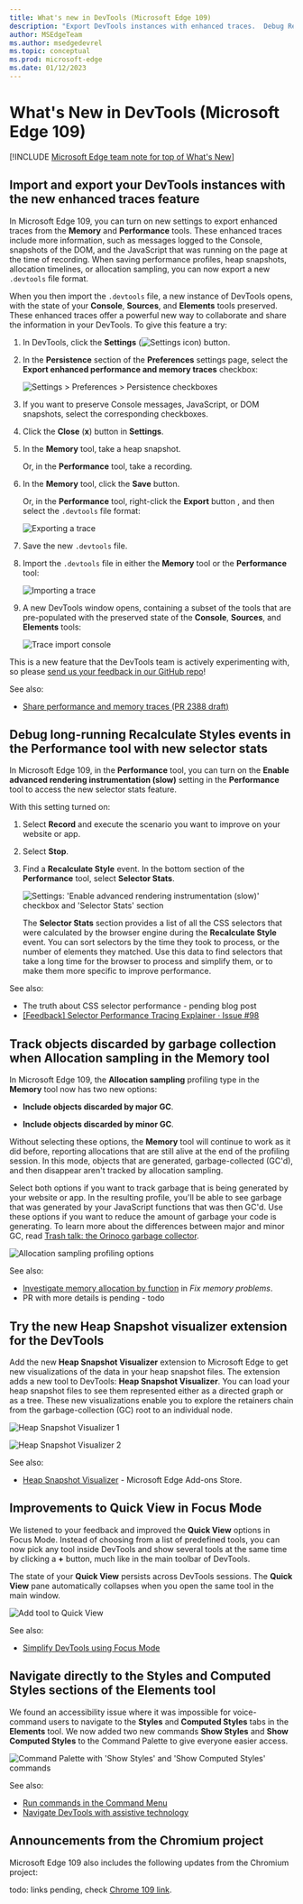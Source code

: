 ```yaml
---
title: What's new in DevTools (Microsoft Edge 109)
description: "Export DevTools instances with enhanced traces.  Debug Recalculate Styles events in Performance tool with selector stats.  Track GC'd objects when Allocation sampling in Memory tool.  Heap Snapshot Visualizer.  Quick View in Focus Mode has all tools.  Navigate directly to Styles in Elements tool.  And more."
author: MSEdgeTeam
ms.author: msedgedevrel
ms.topic: conceptual
ms.prod: microsoft-edge
ms.date: 01/12/2023
---
```

# What's New in DevTools (Microsoft Edge 109)

[!INCLUDE [Microsoft Edge team note for top of What's New](../../includes/edge-whats-new-note.md)]


<!-- Todo:
Items 1-4 (of 6): create final pngs.  
Check flow/positioning of pngs vs text steps.
Link to Chromium items when exist.
Link See Also items to articles when blog posts or PRs are published.
Final edit pass on text.
-->



<!-- ====================================================================== -->
## Import and export your DevTools instances with the new enhanced traces feature

<!-- Subtitle: Use enhanced traces to preserve Console messages, DOM snapshots, and the JavaScript running on the page when exporting a heap snapshot or performance trace. -->

In Microsoft Edge 109, you can turn on new settings to export enhanced traces from the **Memory** and **Performance** tools.  These enhanced traces include more information, such as messages logged to the Console, snapshots of the DOM, and the JavaScript that was running on the page at the time of recording.  When saving performance profiles, heap snapshots, allocation timelines, or allocation sampling, you can now export a new `.devtools` file format.

When you then import the `.devtools` file, a new instance of DevTools opens, with the state of your **Console**, **Sources**, and **Elements** tools preserved.  These enhanced traces offer a powerful new way to collaborate and share the information in your DevTools. To give this feature a try:

1. In DevTools, click the **Settings** (![Settings icon](../../../media/settings-gear-icon-light-theme.png)) button.

1. In the **Persistence** section of the **Preferences** settings page, select the **Export enhanced performance and memory traces** checkbox:

   ![Settings > Preferences > Persistence checkboxes](./devtools-109-images/enhanced-trace-settings.png)

1. If you want to preserve Console messages, JavaScript, or DOM snapshots, select the corresponding checkboxes.

1. Click the **Close** (**x**) button in **Settings**.

1. In the **Memory** tool, take a heap snapshot.

   Or, in the **Performance** tool, take a recording.

1. In the **Memory** tool, click the **Save** button.<!-- todo: test -->

   Or, in the **Performance** tool, right-click the **Export** button , and then select the `.devtools` file format:

   ![Exporting a trace](./devtools-109-images/enhanced-trace-export.png)

1. Save the new `.devtools` file.

1. Import the `.devtools` file in either the **Memory** tool or the **Performance** tool:

   ![Importing a trace](./devtools-109-images/enhanced-trace-import.png)

1. A new DevTools window opens, containing a subset of the tools that are pre-populated with the preserved state of the **Console**, **Sources**, and **Elements** tools:

   ![Trace import console](./devtools-109-images/enhanced-trace-import-console.png)

This is a new feature that the DevTools team is actively experimenting with, so please [send us your feedback in our GitHub repo](https://github.com/MicrosoftEdge/DevTools/issues)!

<!--
Instructions for screenshot
1.	Open any of the Edge Insider channels. Navigate to edge://version and ensure you're on version 109+
2.	Navigate to Microsoft Edge DevTools documentation - Microsoft Edge Development | Microsoft Learn
3.	Open DevTools > Settings. Take a screenshot. Draw red highlight boxes around the new settings under **Persistence**. Refer to the attached enhanced-trace-settings.png
 
4.	Now turn on these settings. Go the Performance tool and take a trace. Right click the Export button
5.	Take a screenshot. Draw a red highlight box around the context menu for the export button. Refer to enhanced-trace-export.png
 
6.	Now clear the profile and select the import button. Load the attached .devtools file
 
7.	A new DevTools window opens and loads your trace. Take a screenshot. Refer to enhanced-trace-import.png
 
8.	Finally, in the new DevTools window, open the Console. You should see only one Console warning and a message that the Console is read only. Take a screenshot. Refer to enhanced-trace-import-console.png
-->

See also:
* [Share performance and memory traces (PR 2388 draft)](https://github.com/MicrosoftDocs/edge-developer/blob/user/pabrosse/enhanced-traces/microsoft-edge/devtools-guide-chromium/evaluate-performance/share-traces.md)
<!-- todo: link to final article when PR is live, after merge main into present branch -->


<!-- ====================================================================== -->
## Debug long-running Recalculate Styles events in the Performance tool with new selector stats

<!-- Subtitle: Understand which of your CSS selectors are contributing to slow performance of your website or app. -->

In Microsoft Edge 109, in the **Performance** tool, you can turn on the **Enable advanced rendering instrumentation (slow)** setting in the **Performance** tool to access the new selector stats feature.

With this setting turned on:

1. Select **Record** and execute the scenario you want to improve on your website or app.

2. Select **Stop**.

3. Find a **Recalculate Style** event.  In the bottom section of the **Performance** tool, select **Selector Stats**.

   ![Settings: 'Enable advanced rendering instrumentation (slow)' checkbox and 'Selector Stats' section](./devtools-109-images/advanced-rendering-instrum.png)

   The **Selector Stats** section provides a list of all the CSS selectors that were calculated by the browser engine during the **Recalculate Style** event.  You can sort selectors by the time they took to process, or the number of elements they matched.  Use this data to find selectors that take a long time for the browser to process and simplify them, or to make them more specific to improve performance.

<!--
Instructions for screenshot
1.	Open any of the Insider channels and navigate to edge://version and ensure you're on version 109+
2.	Open DevTools, load the .json file I attached in the Performance tool
 
3.	Zoom in to the purple section in the loaded performance trace
4.	Under the **Main** section in the Performance tool, select a **Recalculate Style** event
5.	In the bottom section of the Performance tool, select **Selector Stats**
6.	Also open settings for the Performance tool with the gear icon and make sure "Enable advanced rendering instrumentation (slow)" is checked
7.	Take a screenshot
8.	Draw red highlight boxes around the "Enable advanced rendering instrumentation (slow)" checkbox and around the **Selector Stats** section. Refer to the attached screenshot.
-->

See also:
* The truth about CSS selector performance - pending blog post<!-- incoming PR next week -->
* [[Feedback] Selector Performance Tracing Explainer · Issue #98](https://github.com/MicrosoftEdge/DevTools/issues/98)


<!-- ====================================================================== -->
## Track objects discarded by garbage collection when Allocation sampling in the Memory tool

<!-- Subtitle: Use the new options under Allocation sampling to track how much garbage your website or app is generating. -->
<!-- or: how much detached memory, memory leaks, unused allocated memory -->

In Microsoft Edge 109, the **Allocation sampling** profiling type in the **Memory** tool now has two new options:

*  **Include objects discarded by major GC**.

*  **Include objects discarded by minor GC**.

Without selecting these options, the **Memory** tool will continue to work as it did before, reporting allocations that are still alive at the end of the profiling session.  In this mode, objects that are generated, garbage-collected (GC'd), and then disappear aren't tracked by allocation sampling.

Select both options if you want to track garbage that is being generated by your website or app.  In the resulting profile, you'll be able to see garbage that was generated by your JavaScript functions that was then GC'd.  Use these options if you want to reduce the amount of garbage your code is generating.  To learn more about the differences between major and minor GC, read [Trash talk: the Orinoco garbage collector](https://v8.dev/blog/trash-talk).

![Allocation sampling profiling options](./devtools-109-images/allocation-sampling-profiling-options.png)
<!--
Instructions for screenshot
1. In any of the Edge Insider channels, navigate to edge://version and ensure you're on 109+
2. Now navigate to Bing or learn.microsoft.com and open DevTools
3. Go to the Memory tool
4. Take a screenshot
5. Draw red highlight boxes around the Allocation sampling profiling type and the new options for track objects discarded by major and minor GC
Refer to the attached image if you need a reference.
-->
 
See also:
* [Investigate memory allocation by function](../../../memory-problems/index.md#investigate-memory-allocation-by-function) in _Fix memory problems_.
* PR with more details is pending - todo


<!-- ====================================================================== -->
## Try the new Heap Snapshot visualizer extension for the DevTools

<!-- Subtitle: Visualize the data in your heap snapshot like you've never seen before, as a directed graph or a tree. -->

Add the new **Heap Snapshot Visualizer** extension to Microsoft Edge to get new visualizations of the data in your heap snapshot files.  The extension adds a new tool to DevTools: **Heap Snapshot Visualizer**.  You can load your heap snapshot files to see them represented either as a directed graph or as a tree.  These new visualizations enable you to explore the retainers chain from the garbage-collection (GC) root to an individual node.

![Heap Snapshot Visualizer 1](./devtools-109-images/heap-snapshot-visualizer-1.png)

![Heap Snapshot Visualizer 2](./devtools-109-images/heap-snapshot-visualizer-2.png)
<!--
Instructions for screenshot
1. Get the heap snapshot visualizer extension from: Heap Snapshot visualizer - Microsoft Edge Addons
2. With the extension installed, open DevTools.
3. Go to the new Heap Snapshot Visualizer tool.
4. Choose file and select the attached .heapsnapshot file that's attached.
5. Select the Load button.
6. The Heap Snapshot Visualizer should show the heap snapshot as a graph. Refer to the attached screenshot.
7. Take a screenshot.
8. Now select the Tree button. The extension should now show the heap snapshot as a tree. Refer to the attached screenshot.
9. Take a screenshot.
-->

See also:
* [Heap Snapshot Visualizer](https://microsoftedge.microsoft.com/addons/detail/heap-snapshot-visualizer/fceldlhognbemkgfacnffkdanocidgce) - Microsoft Edge Add-ons Store.


<!-- ====================================================================== -->
## Improvements to Quick View in Focus Mode

<!-- Subtitle: Quick View now allows you to pick any tool, show several tools at once and persists across sessions. -->

We listened to your feedback and improved the **Quick View** options in Focus Mode.  Instead of choosing from a list of predefined tools, you can now pick any tool inside DevTools and show several tools at the same time by clicking a **+** button, much like in the main toolbar of DevTools.

The state of your **Quick View** persists across DevTools sessions.  The **Quick View** pane automatically collapses when you open the same tool in the main window.

![Add tool to Quick View](./devtools-109-images/add-tool-to-quick-view.png)
 
See also:
* [Simplify DevTools using Focus Mode](../../../experimental-features/focus-mode.md)


<!-- ====================================================================== -->
## Navigate directly to the Styles and Computed Styles sections of the Elements tool

<!-- Subtitle: Use the Command Palette to directly navigate to the Styles section of the elements tool. -->

We found an accessibility issue where it was impossible for voice-command users to navigate to the **Styles** and **Computed Styles** tabs in the **Elements** tool.  We now added two new commands **Show Styles** and **Show Computed Styles** to the Command Palette to give everyone easier access.

![Command Palette with 'Show Styles' and 'Show Computed Styles' commands](./devtools-109-images/show-styles.png)

See also:
* [Run commands in the Command Menu](../../../command-menu/index.md)
* [Navigate DevTools with assistive technology](../../../accessibility/navigation.md)


<!-- ====================================================================== -->
## Announcements from the Chromium project

Microsoft Edge 109 also includes the following updates from the Chromium project:

<!-- 
* []()
* []()
* []()
-->

todo: links pending, check [Chrome 109 link](https://developer.chrome.com/blog/new-in-devtools-109).


<!-- ====================================================================== -->
<!-- uncomment if content is copied from developer.chrome.com to this page -->

<!-- > [!NOTE]
> Portions of this page are modifications based on work created and [shared by Google](https://developers.google.com/terms/site-policies) and used according to terms described in the [Creative Commons Attribution 4.0 International License](https://creativecommons.org/licenses/by/4.0).
> The original page for announcements from the Chromium project is [What's New in DevTools (Chrome 109)](https://developer.chrome.com/blog/new-in-devtools-109) and is authored by [Jecelyn Yeen](https://developers.google.com/web/resources/contributors#jecelynyeen) (Developer advocate working on Chrome DevTools at Google). -->


<!-- ====================================================================== -->
<!-- uncomment if content is copied from developer.chrome.com to this page -->

<!-- [![Creative Commons License](../../../../media/cc-logo/88x31.png)](https://creativecommons.org/licenses/by/4.0)
This work is licensed under a [Creative Commons Attribution 4.0 International License](https://creativecommons.org/licenses/by/4.0). -->
